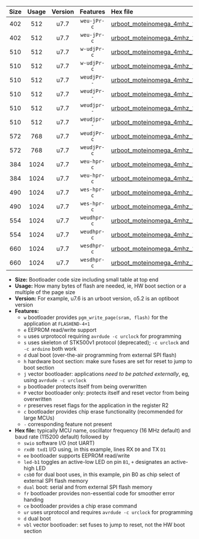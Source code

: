 |Size|Usage|Version|Features|Hex file|
|:-:|:-:|:-:|:-:|:--|
|402|512|u7.7|`weu-jPr-c`|[urboot_moteinomega_4mhz_115200bps_swio_rxd0_txd1_ee_led+d7_fr_ce_ur_vbl.hex](https://raw.githubusercontent.com/stefanrueger/urboot.hex/main/boards/moteinomega/fcpu_4mhz/115200_bps/urboot_moteinomega_4mhz_115200bps_swio_rxd0_txd1_ee_led+d7_fr_ce_ur_vbl.hex)|
|402|512|u7.7|`weu-jPr-c`|[urboot_moteinomega_4mhz_115200bps_swio_rxd2_txd3_ee_led+d7_fr_ce_ur_vbl.hex](https://raw.githubusercontent.com/stefanrueger/urboot.hex/main/boards/moteinomega/fcpu_4mhz/115200_bps/urboot_moteinomega_4mhz_115200bps_swio_rxd2_txd3_ee_led+d7_fr_ce_ur_vbl.hex)|
|510|512|u7.7|`w-udjPr-c`|[urboot_moteinomega_4mhz_115200bps_swio_rxd0_txd1_led+d7_csc7_dual_fr_ce_ur_vbl.hex](https://raw.githubusercontent.com/stefanrueger/urboot.hex/main/boards/moteinomega/fcpu_4mhz/115200_bps/urboot_moteinomega_4mhz_115200bps_swio_rxd0_txd1_led+d7_csc7_dual_fr_ce_ur_vbl.hex)|
|510|512|u7.7|`w-udjPr-c`|[urboot_moteinomega_4mhz_115200bps_swio_rxd2_txd3_led+d7_csc7_dual_fr_ce_ur_vbl.hex](https://raw.githubusercontent.com/stefanrueger/urboot.hex/main/boards/moteinomega/fcpu_4mhz/115200_bps/urboot_moteinomega_4mhz_115200bps_swio_rxd2_txd3_led+d7_csc7_dual_fr_ce_ur_vbl.hex)|
|510|512|u7.7|`weudjPr--`|[urboot_moteinomega_4mhz_115200bps_swio_rxd0_txd1_ee_led+d7_csc7_dual_ur_vbl.hex](https://raw.githubusercontent.com/stefanrueger/urboot.hex/main/boards/moteinomega/fcpu_4mhz/115200_bps/urboot_moteinomega_4mhz_115200bps_swio_rxd0_txd1_ee_led+d7_csc7_dual_ur_vbl.hex)|
|510|512|u7.7|`weudjPr--`|[urboot_moteinomega_4mhz_115200bps_swio_rxd2_txd3_ee_led+d7_csc7_dual_ur_vbl.hex](https://raw.githubusercontent.com/stefanrueger/urboot.hex/main/boards/moteinomega/fcpu_4mhz/115200_bps/urboot_moteinomega_4mhz_115200bps_swio_rxd2_txd3_ee_led+d7_csc7_dual_ur_vbl.hex)|
|510|512|u7.7|`weudjpr--`|[urboot_moteinomega_4mhz_115200bps_swio_rxd0_txd1_ee_led+d7_csc7_dual_fr_ur_vbl.hex](https://raw.githubusercontent.com/stefanrueger/urboot.hex/main/boards/moteinomega/fcpu_4mhz/115200_bps/urboot_moteinomega_4mhz_115200bps_swio_rxd0_txd1_ee_led+d7_csc7_dual_fr_ur_vbl.hex)|
|510|512|u7.7|`weudjpr--`|[urboot_moteinomega_4mhz_115200bps_swio_rxd2_txd3_ee_led+d7_csc7_dual_fr_ur_vbl.hex](https://raw.githubusercontent.com/stefanrueger/urboot.hex/main/boards/moteinomega/fcpu_4mhz/115200_bps/urboot_moteinomega_4mhz_115200bps_swio_rxd2_txd3_ee_led+d7_csc7_dual_fr_ur_vbl.hex)|
|572|768|u7.7|`weudjPr-c`|[urboot_moteinomega_4mhz_115200bps_swio_rxd0_txd1_ee_led+d7_csc7_dual_fr_ce_ur_vbl.hex](https://raw.githubusercontent.com/stefanrueger/urboot.hex/main/boards/moteinomega/fcpu_4mhz/115200_bps/urboot_moteinomega_4mhz_115200bps_swio_rxd0_txd1_ee_led+d7_csc7_dual_fr_ce_ur_vbl.hex)|
|572|768|u7.7|`weudjPr-c`|[urboot_moteinomega_4mhz_115200bps_swio_rxd2_txd3_ee_led+d7_csc7_dual_fr_ce_ur_vbl.hex](https://raw.githubusercontent.com/stefanrueger/urboot.hex/main/boards/moteinomega/fcpu_4mhz/115200_bps/urboot_moteinomega_4mhz_115200bps_swio_rxd2_txd3_ee_led+d7_csc7_dual_fr_ce_ur_vbl.hex)|
|384|1024|u7.7|`weu-hpr-c`|[urboot_moteinomega_4mhz_115200bps_swio_rxd0_txd1_ee_led+d7_fr_ce_ur.hex](https://raw.githubusercontent.com/stefanrueger/urboot.hex/main/boards/moteinomega/fcpu_4mhz/115200_bps/urboot_moteinomega_4mhz_115200bps_swio_rxd0_txd1_ee_led+d7_fr_ce_ur.hex)|
|384|1024|u7.7|`weu-hpr-c`|[urboot_moteinomega_4mhz_115200bps_swio_rxd2_txd3_ee_led+d7_fr_ce_ur.hex](https://raw.githubusercontent.com/stefanrueger/urboot.hex/main/boards/moteinomega/fcpu_4mhz/115200_bps/urboot_moteinomega_4mhz_115200bps_swio_rxd2_txd3_ee_led+d7_fr_ce_ur.hex)|
|490|1024|u7.7|`wes-hpr-c`|[urboot_moteinomega_4mhz_115200bps_swio_rxd0_txd1_ee_led+d7_fr_ce.hex](https://raw.githubusercontent.com/stefanrueger/urboot.hex/main/boards/moteinomega/fcpu_4mhz/115200_bps/urboot_moteinomega_4mhz_115200bps_swio_rxd0_txd1_ee_led+d7_fr_ce.hex)|
|490|1024|u7.7|`wes-hpr-c`|[urboot_moteinomega_4mhz_115200bps_swio_rxd2_txd3_ee_led+d7_fr_ce.hex](https://raw.githubusercontent.com/stefanrueger/urboot.hex/main/boards/moteinomega/fcpu_4mhz/115200_bps/urboot_moteinomega_4mhz_115200bps_swio_rxd2_txd3_ee_led+d7_fr_ce.hex)|
|554|1024|u7.7|`weudhpr-c`|[urboot_moteinomega_4mhz_115200bps_swio_rxd0_txd1_ee_led+d7_csc7_dual_fr_ce_ur.hex](https://raw.githubusercontent.com/stefanrueger/urboot.hex/main/boards/moteinomega/fcpu_4mhz/115200_bps/urboot_moteinomega_4mhz_115200bps_swio_rxd0_txd1_ee_led+d7_csc7_dual_fr_ce_ur.hex)|
|554|1024|u7.7|`weudhpr-c`|[urboot_moteinomega_4mhz_115200bps_swio_rxd2_txd3_ee_led+d7_csc7_dual_fr_ce_ur.hex](https://raw.githubusercontent.com/stefanrueger/urboot.hex/main/boards/moteinomega/fcpu_4mhz/115200_bps/urboot_moteinomega_4mhz_115200bps_swio_rxd2_txd3_ee_led+d7_csc7_dual_fr_ce_ur.hex)|
|660|1024|u7.7|`wesdhpr-c`|[urboot_moteinomega_4mhz_115200bps_swio_rxd0_txd1_ee_led+d7_csc7_dual_fr_ce.hex](https://raw.githubusercontent.com/stefanrueger/urboot.hex/main/boards/moteinomega/fcpu_4mhz/115200_bps/urboot_moteinomega_4mhz_115200bps_swio_rxd0_txd1_ee_led+d7_csc7_dual_fr_ce.hex)|
|660|1024|u7.7|`wesdhpr-c`|[urboot_moteinomega_4mhz_115200bps_swio_rxd2_txd3_ee_led+d7_csc7_dual_fr_ce.hex](https://raw.githubusercontent.com/stefanrueger/urboot.hex/main/boards/moteinomega/fcpu_4mhz/115200_bps/urboot_moteinomega_4mhz_115200bps_swio_rxd2_txd3_ee_led+d7_csc7_dual_fr_ce.hex)|

- **Size:** Bootloader code size including small table at top end
- **Usage:** How many bytes of flash are needed, ie, HW boot section or a multiple of the page size
- **Version:** For example, u7.6 is an urboot version, o5.2 is an optiboot version
- **Features:**
  + `w` bootloader provides `pgm_write_page(sram, flash)` for the application at `FLASHEND-4+1`
  + `e` EEPROM read/write support
  + `u` uses urprotocol requiring `avrdude -c urclock` for programming
  + `s` uses skeleton of STK500v1 protocol (deprecated); `-c urclock` and `-c arduino` both work
  + `d` dual boot (over-the-air programming from external SPI flash)
  + `h` hardware boot section: make sure fuses are set for reset to jump to boot section
  + `j` vector bootloader: applications *need to be patched externally*, eg, using `avrdude -c urclock`
  + `p` bootloader protects itself from being overwritten
  + `P` vector bootloader only: protects itself and reset vector from being overwritten
  + `r` preserves reset flags for the application in the register R2
  + `c` bootloader provides chip erase functionality (recommended for large MCUs)
  + `-` corresponding feature not present
- **Hex file:** typically MCU name, oscillator frequency (16 MHz default) and baud rate (115200 default) followed by
  + `swio` software I/O (not UART)
  + `rxd0 txd1` I/O using, in this example, lines RX `D0` and TX `D1`
  + `ee` bootloader supports EEPROM read/write
  + `led-b1` toggles an active-low LED on pin `B1`, `+` designates an active-high LED
  + `csb0` for dual boot uses, in this example, pin B0 as chip select of external SPI flash memory
  + `dual` boot: serial and from external SPI flash memory
  + `fr` bootloader provides non-essential code for smoother error handing
  + `ce` bootloader provides a chip erase command
  + `ur` uses urprotocol and requires `avrdude -c urclock` for programming
  + `d` dual boot
  + `vbl` vector bootloader: set fuses to jump to reset, not the HW boot section
